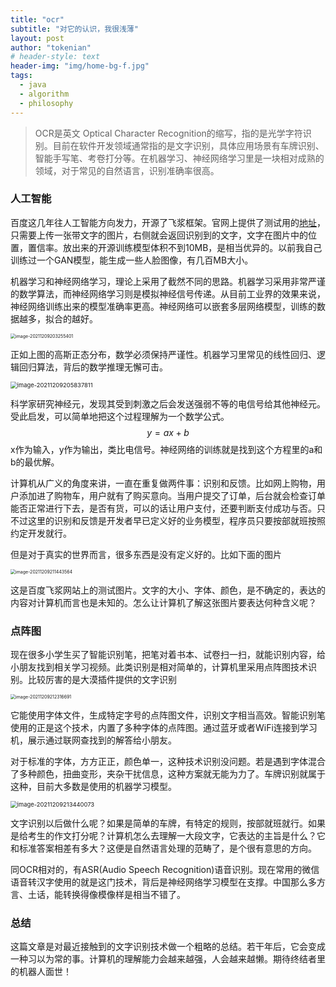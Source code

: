 ```yaml
---
title: "ocr"
subtitle: "对它的认识，我很浅薄"
layout: post
author: "tokenian"
# header-style: text
header-img: "img/home-bg-f.jpg"
tags:
  - java
  - algorithm
  - philosophy
---
```


> OCR是英文 Optical Character Recognition的缩写，指的是光学字符识别。目前在软件开发领域通常指的是文字识别，具体应用场景有车牌识别、智能手写笔、考卷打分等。在机器学习、神经网络学习里是一块相对成熟的领域，对于常见的自然语言，识别准确率很高。

### 人工智能

百度这几年往人工智能方向发力，开源了飞浆框架。官网上提供了测试用的[地址](https://www.paddlepaddle.org.cn/hub/scene/ocr)，只需要上传一张带文字的图片，右侧就会返回识别到的文字，文字在图片中的位置，置信率。放出来的开源训练模型体积不到10MB，是相当优异的。以前我自己训练过一个GAN模型，能生成一些人脸图像，有几百MB大小。

机器学习和神经网络学习，理论上采用了截然不同的思路。机器学习采用非常严谨的数学算法，而神经网络学习则是模拟神经信号传递。从目前工业界的效果来说，神经网络训练出来的模型准确率更高。神经网络可以嵌套多层网络模型，训练的数据越多，拟合的越好。

<img src="https://gitee.com/tokenian/images-bed/raw/master/img/image-20211209203255401.png" alt="image-20211209203255401" style="zoom:50%;" />

正如上图的高斯正态分布，数学必须保持严谨性。机器学习里常见的线性回归、逻辑回归算法，背后的数学推理无懈可击。

<img src="https://gitee.com/tokenian/images-bed/raw/master/img/image-20211209205837811.png" alt="image-20211209205837811" style="zoom:67%;" />

科学家研究神经元，发现其受到刺激之后会发送强弱不等的电信号给其他神经元。受此启发，可以简单地把这个过程理解为一个数学公式。
$$
y = ax + b
$$
x作为输入，y作为输出，类比电信号。神经网络的训练就是找到这个方程里的a和b的最优解。

计算机从广义的角度来讲，一直在重复做两件事：识别和反馈。比如网上购物，用户添加进了购物车，用户就有了购买意向。当用户提交了订单，后台就会检查订单能否正常进行下去，是否有货，可以的话让用户支付，还要判断支付成功与否。只不过这里的识别和反馈是开发者早已定义好的业务模型，程序员只要按部就班按照约定开发就行。

但是对于真实的世界而言，很多东西是没有定义好的。比如下面的图片

<img src="https://gitee.com/tokenian/images-bed/raw/master/img/image-20211209211443564.png" alt="image-20211209211443564" style="zoom:50%;" />

这是百度飞浆网站上的测试图片。文字的大小、字体、颜色，是不确定的，表达的内容对计算机而言也是未知的。怎么让计算机了解这张图片要表达何种含义呢？

### 点阵图

现在很多小学生买了智能识别笔，把笔对着书本、试卷扫一扫，就能识别内容，给小朋友找到相关学习视频。此类识别是相对简单的，计算机里采用点阵图技术识别。比较厉害的是大漠插件提供的文字识别

<img src="https://gitee.com/tokenian/images-bed/raw/master/img/image-20211209212316691.png" alt="image-20211209212316691" style="zoom:50%;" />

它能使用字体文件，生成特定字号的点阵图文件，识别文字相当高效。智能识别笔使用的正是这个技术，内置了多种字体的点阵图。通过蓝牙或者WiFi连接到学习机，展示通过联网查找到的解答给小朋友。

对于标准的字体，方方正正，颜色单一，这种技术识别没问题。若是遇到字体混合了多种颜色，扭曲变形，夹杂干扰信息，这种方案就无能为力了。车牌识别就属于这种，目前大多数是使用的机器学习模型。

<img src="https://gitee.com/tokenian/images-bed/raw/master/img/image-20211209213440073.png" alt="image-20211209213440073" style="zoom: 67%;" />

文字识别以后做什么呢？如果是简单的车牌，有特定的规则，按部就班就行。如果是给考生的作文打分呢？计算机怎么去理解一大段文字，它表达的主旨是什么？它和标准答案相差有多大？这便是自然语言处理的范畴了，是个很有意思的方向。

同OCR相对的，有ASR(Audio Speech Recognition)语音识别。现在常用的微信语音转汉字使用的就是这门技术，背后是神经网络学习模型在支撑。中国那么多方言、土话，能转换得像模像样是相当不错了。

### 总结

这篇文章是对最近接触到的文字识别技术做一个粗略的总结。若干年后，它会变成一种习以为常的事。计算机的理解能力会越来越强，人会越来越懒。期待终结者里的机器人面世！